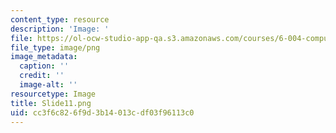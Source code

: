 ```yaml
---
content_type: resource
description: 'Image: '
file: https://ol-ocw-studio-app-qa.s3.amazonaws.com/courses/6-004-computation-structures-spring-2017/cc3f6c826f9d3b14013cdf03f96113c0_Slide11.png
file_type: image/png
image_metadata:
  caption: ''
  credit: ''
  image-alt: ''
resourcetype: Image
title: Slide11.png
uid: cc3f6c82-6f9d-3b14-013c-df03f96113c0
---
```

